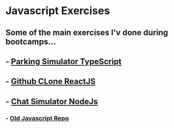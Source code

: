 # Javascript Exercises
## Some of the main exercises I'v done during bootcamps...

## - [Parking Simulator TypeScript](https://github.com/lucasgarciadev22/JS-Typescript-ReactJS-NodeJS/tree/master/typescript/estacionamentoTypescript)
## - [Github CLone ReactJS](https://github.com/lucasgarciadev22/JS-Typescript-ReactJS-NodeJS/tree/master/reactJs/desafio-projeto-dio/github-react)
## - [Chat Simulator NodeJs](https://github.com/lucasgarciadev22/JS-Typescript-ReactJS-NodeJS/tree/master/nodeJs/node-websockets-master)
### - [Old Javascript Repo](https://github.com/lucasgarciadev22/JavaScript-Projects)

